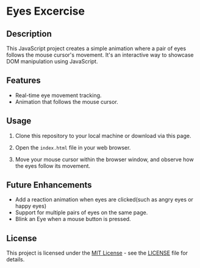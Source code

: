 # Eyes Excercise


## Description

This JavaScript project creates a simple animation where a pair of eyes follows the mouse cursor's movement. It's an interactive way to showcase DOM manipulation using JavaScript. 

## Features

- Real-time eye movement tracking.
- Animation that follows the mouse cursor.

## Usage

1. Clone this repository to your local machine or download via this page.

2. Open the `index.html` file in your web browser.

3. Move your mouse cursor within the browser window, and observe how the eyes follow its movement.

##  Future Enhancements
-  Add a reaction animation when eyes are clicked(such as angry eyes or happy eyes)
-  Support for multiple pairs of eyes on the same page.
-  Blink an Eye when a mouse button is pressed.

## License

This project is licensed under the [MIT License](LICENSE) - see the [LICENSE](LICENSE) file for details.


